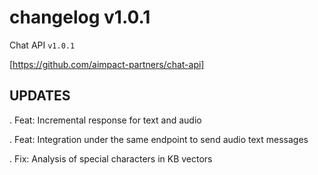 # changelog v1.0.1

Chat API `v1.0.1`

[https://github.com/aimpact-partners/chat-api]

## UPDATES

. Feat: Incremental response for text and audio

. Feat: Integration under the same endpoint to send audio text messages

. Fix: Analysis of special characters in KB vectors
